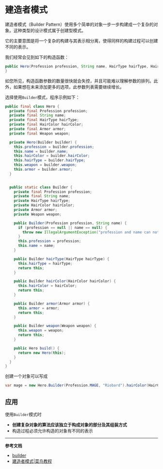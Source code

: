 # 建造者模式

建造者模式（Builder Pattern）使用多个简单的对象一步一步构建成一个复杂的对象。这种类型的设计模式属于创建型模式。

它的主要意图是将一个复杂的构建与其表示相分离，使得同样的构建过程可以创建不同的表示。

我们经常会见到如下的构造函数：
```java
public Hero(Profession profession, String name, HairType hairType, HairColor hairColor, Armor armor, Weapon weapon) {
}
```
如您所见，构造函数参数的数量很快就会失控，并且可能难以理解参数的排列。此外，如果想在未来添加更多的选项，此参数列表需要继续增长。

选择使用`Builder`模式，程序示例如下：
```java
public final class Hero {
  private final Profession profession;
  private final String name;
  private final HairType hairType;
  private final HairColor hairColor;
  private final Armor armor;
  private final Weapon weapon;

  private Hero(Builder builder) {
    this.profession = builder.profession;
    this.name = builder.name;
    this.hairColor = builder.hairColor;
    this.hairType = builder.hairType;
    this.weapon = builder.weapon;
    this.armor = builder.armor;
  }
 

  public static class Builder {
    private final Profession profession;
    private final String name;
    private HairType hairType;
    private HairColor hairColor;
    private Armor armor;
    private Weapon weapon;

    public Builder(Profession profession, String name) {
      if (profession == null || name == null) {
        throw new IllegalArgumentException("profession and name can not be null");
      }
      this.profession = profession;
      this.name = name;
    }

    public Builder hairType(HairType hairType) {
      this.hairType = hairType;
      return this;
    }

    public Builder hairColor(HairColor hairColor) {
      this.hairColor = hairColor;
      return this;
    }

    public Builder armor(Armor armor) {
      this.armor = armor;
      return this;
    }

    public Builder weapon(Weapon weapon) {
      this.weapon = weapon;
      return this;
    }

    public Hero build() {
      return new Hero(this);
    }
  }
}
```

创建一个对象可以写成
```java
var mage = new Hero.Builder(Profession.MAGE, "Riobard").hairColor(HairColor.BLACK).weapon(Weapon.DAGGER).build();
```

## 应用

使用`Builder`模式时
- **创建复杂对象的算法应该独立于构成对象的部分及其组装方式**
- 构造过程必须允许构造的对象有不同的表示

--- 
**参考文档**
- [builder](https://github.com/iluwatar/java-design-patterns/tree/master/builder)
- [建造者模式|菜鸟教程](https://www.runoob.com/design-pattern/builder-pattern.html)